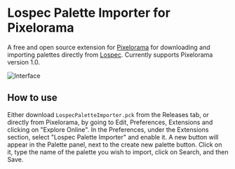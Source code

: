 # Lospec Palette Importer for Pixelorama

A free and open source extension for [Pixelorama](https://github.com/Orama-Interactive/Pixelorama) for downloading and importing palettes directly from [Lospec](https://lospec.com/).
Currently supports Pixelorama version 1.0.

![Interface](https://github.com/Variable-ind/Lospec-Palette-Importer/assets/77773850/7ac86623-c428-4409-8f81-c7406527126f)

## How to use
Either download `LospecPaletteImporter.pck` from the Releases tab, or directly from Pixelorama, by going to Edit, Preferences, Extensions and clicking on "Explore Online".
In the Preferences, under the Extensions section, select "Lospec Palette Importer" and enable it. A new button will appear in the Palette panel, next to the create new palette button. Click on it, type the name of the palette you wish to import, click on Search, and then Save.
